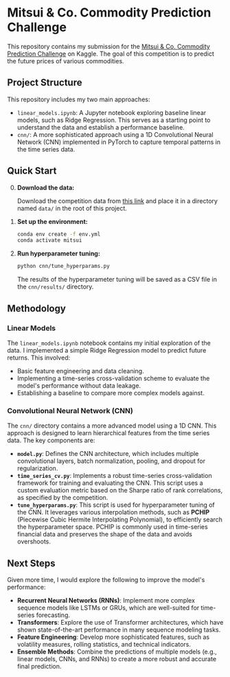 # Mitsui & Co. Commodity Prediction Challenge

This repository contains my submission for the [Mitsui & Co. Commodity Prediction Challenge](https://www.kaggle.com/competitions/mitsui-commodity-prediction-challenge/overview) on Kaggle. The goal of this competition is to predict the future prices of various commodities.

## Project Structure

This repository includes my two main approaches:

-   `linear_models.ipynb`: A Jupyter notebook exploring baseline linear models, such as Ridge Regression. This serves as a starting point to understand the data and establish a performance baseline.
-   `cnn/`: A more sophisticated approach using a 1D Convolutional Neural Network (CNN) implemented in PyTorch to capture temporal patterns in the time series data.

## Quick Start

0.  **Download the data:**

    Download the competition data from [this link](https://www.kaggle.com/competitions/mitsui-commodity-prediction-challenge/data) and place it in a directory named `data/` in the root of this project.

1.  **Set up the environment:**

    ```bash
    conda env create -f env.yml
    conda activate mitsui
    ```

2.  **Run hyperparameter tuning:**

    ```bash
    python cnn/tune_hyperparams.py
    ```

    The results of the hyperparameter tuning will be saved as a CSV file in the `cnn/results/` directory.

## Methodology

### Linear Models

The `linear_models.ipynb` notebook contains my initial exploration of the data. I implemented a simple Ridge Regression model to predict future returns. This involved:

-   Basic feature engineering and data cleaning.
-   Implementing a time-series cross-validation scheme to evaluate the model's performance without data leakage.
-   Establishing a baseline to compare more complex models against.

### Convolutional Neural Network (CNN)

The `cnn/` directory contains a more advanced model using a 1D CNN. This approach is designed to learn hierarchical features from the time series data. The key components are:

-   **`model.py`**: Defines the CNN architecture, which includes multiple convolutional layers, batch normalization, pooling, and dropout for regularization.
-   **`time_series_cv.py`**: Implements a robust time-series cross-validation framework for training and evaluating the CNN. This script uses a custom evaluation metric based on the Sharpe ratio of rank correlations, as specified by the competition.
-   **`tune_hyperparams.py`**: This script is used for hyperparameter tuning of the CNN. It leverages various interpolation methods, such as **PCHIP** (Piecewise Cubic Hermite Interpolating Polynomial), to efficiently search the hyperparameter space. PCHIP is commonly used in time-series financial data and preserves the shape of the data and avoids overshoots.

## Next Steps

Given more time, I would explore the following to improve the model's performance:

-   **Recurrent Neural Networks (RNNs)**: Implement more complex sequence models like LSTMs or GRUs, which are well-suited for time-series forecasting.
-   **Transformers**: Explore the use of Transformer architectures, which have shown state-of-the-art performance in many sequence modeling tasks.
-   **Feature Engineering**: Develop more sophisticated features, such as volatility measures, rolling statistics, and technical indicators.
-   **Ensemble Methods**: Combine the predictions of multiple models (e.g., linear models, CNNs, and RNNs) to create a more robust and accurate final prediction.
